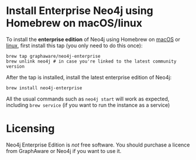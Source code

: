 # Install Enterprise Neo4j using Homebrew on macOS/linux

To install the **enterprise edition** of Neo4j using Homebrew on [macOS](https://brew.sh) or [linux](https://github.com/Linuxbrew/brew), first install this tap (you only need to do this once):

```
brew tap graphaware/neo4j-enterprise
brew unlink neo4j # in case you're linked to the latest community version
```

After the tap is installed, install the latest enterprise edition of Neo4j:

```
brew install neo4j-enterprise
```

All the usual commands such as `neo4j start` will work as expected, including `brew service` (if you want to run the instance as a service)

# Licensing
Neo4j Enterprise Edition is *not* free software. You should purchase a licence from GraphAware or Neo4j if you want to use it.
